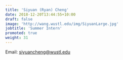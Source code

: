 ```yaml
---
title: 'Siyuan (Ryan) Cheng'
date: 2018-12-20T13:44:55+10:00
draft: false
image: 'http://wang.wustl.edu/img/SiyuanLarge.jpg'
jobtitle: 'Summer Intern'
promoted: true
weight: 31
---
```

Email: siyuancheng@wustl.edu